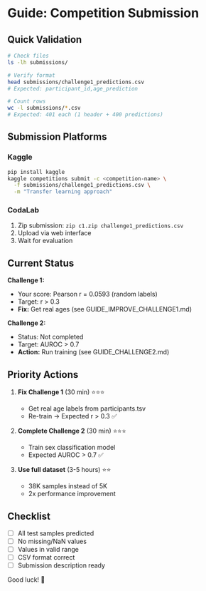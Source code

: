 # Guide: Competition Submission

## Quick Validation

```bash
# Check files
ls -lh submissions/

# Verify format
head submissions/challenge1_predictions.csv
# Expected: participant_id,age_prediction

# Count rows
wc -l submissions/*.csv
# Expected: 401 each (1 header + 400 predictions)
```

## Submission Platforms

### Kaggle
```bash
pip install kaggle
kaggle competitions submit -c <competition-name> \
  -f submissions/challenge1_predictions.csv \
  -m "Transfer learning approach"
```

### CodaLab
1. Zip submission: `zip c1.zip challenge1_predictions.csv`
2. Upload via web interface
3. Wait for evaluation

## Current Status

**Challenge 1:**
- Your score: Pearson r = 0.0593 (random labels)
- Target: r > 0.3
- **Fix:** Get real ages (see GUIDE_IMPROVE_CHALLENGE1.md)

**Challenge 2:**
- Status: Not completed
- Target: AUROC > 0.7
- **Action:** Run training (see GUIDE_CHALLENGE2.md)

## Priority Actions

1. **Fix Challenge 1** (30 min) ⭐⭐⭐
   - Get real age labels from participants.tsv
   - Re-train → Expected r > 0.3 ✅

2. **Complete Challenge 2** (30 min) ⭐⭐⭐
   - Train sex classification model
   - Expected AUROC > 0.7 ✅

3. **Use full dataset** (3-5 hours) ⭐⭐
   - 38K samples instead of 5K
   - 2x performance improvement

## Checklist

- [ ] All test samples predicted
- [ ] No missing/NaN values
- [ ] Values in valid range
- [ ] CSV format correct
- [ ] Submission description ready

Good luck! 🚀
